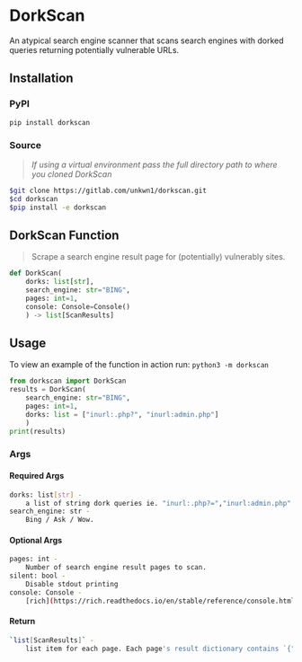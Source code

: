 # DorkScan

An atypical search engine scanner that scans search engines with dorked queries returning potentially vulnerable URLs.

## Installation

### PyPI

`pip install dorkscan`

### Source

> *If using a virtual environment pass the full directory path to where you cloned DorkScan*

```sh
$git clone https://gitlab.com/unkwn1/dorkscan.git
$cd dorkscan
$pip install -e dorkscan
```


## DorkScan Function

> Scrape a search engine result page for (potentially) vulnerably sites.

```python
def DorkScan(
    dorks: list[str],
    search_engine: str="BING",
    pages: int=1,
    console: Console=Console()
    ) -> list[ScanResults]
```

## Usage

To view an example of the function in action run:
 `python3 -m dorkscan`

```python
from dorkscan import DorkScan
results = DorkScan(
    search_engine: str="BING",
    pages: int=1,
    dorks: list = ["inurl:.php?", "inurl:admin.php"]
    )
print(results)
```

### Args

#### Required Args

```sh
dorks: list[str] -
    a list of string dork queries ie. "inurl:.php?=","inurl:admin.php"
search_engine: str -
    Bing / Ask / Wow.
```

#### Optional Args

```sh
pages: int -
    Number of search engine result pages to scan.
silent: bool -
    Disable stdout printing
console: Console -
    [rich](https://rich.readthedocs.io/en/stable/reference/console.html) console object for printing.
```

#### Return

```sh
`list[ScanResults]` -
    list item for each page. Each page's result dictionary contains `{"dork": str, "links": list}`
```